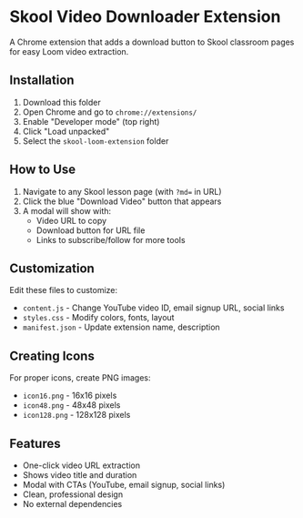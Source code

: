 # Skool Video Downloader Extension

A Chrome extension that adds a download button to Skool classroom pages for easy Loom video extraction.

## Installation

1. Download this folder
2. Open Chrome and go to `chrome://extensions/`
3. Enable "Developer mode" (top right)
4. Click "Load unpacked"
5. Select the `skool-loom-extension` folder

## How to Use

1. Navigate to any Skool lesson page (with `?md=` in URL)
2. Click the blue "Download Video" button that appears
3. A modal will show with:
   - Video URL to copy
   - Download button for URL file
   - Links to subscribe/follow for more tools

## Customization

Edit these files to customize:
- `content.js` - Change YouTube video ID, email signup URL, social links
- `styles.css` - Modify colors, fonts, layout
- `manifest.json` - Update extension name, description

## Creating Icons

For proper icons, create PNG images:
- `icon16.png` - 16x16 pixels
- `icon48.png` - 48x48 pixels  
- `icon128.png` - 128x128 pixels

## Features

- One-click video URL extraction
- Shows video title and duration
- Modal with CTAs (YouTube, email signup, social links)
- Clean, professional design
- No external dependencies